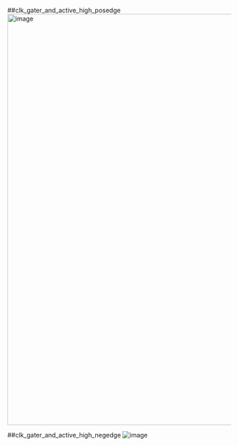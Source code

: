 ##clk_gater_and_active_high_posedge
<img width="926" alt="image" src="https://github.com/Lalitgangwar9837/verilog_project/assets/81949971/6e563838-a166-4c0f-a70f-a7b88f6c068f">

##clk_gater_and_active_high_negedge
![image](https://github.com/Lalitgangwar9837/verilog_project/assets/81949971/c17a516c-652f-4edd-bcd7-74b1234010c5)

